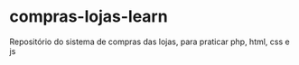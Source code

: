 # compras-lojas-learn
Repositório do sistema de compras das lojas, para praticar php, html, css e js